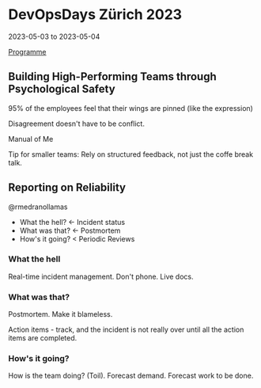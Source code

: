 # DevOpsDays Zürich 2023
2023-05-03 to 2023-05-04

[Programme](https://www.devopsdays.ch/program)

## Building High-Performing Teams through Psychological Safety
95% of the employees feel that their wings are pinned (like the expression)

Disagreement doesn't have to be conflict.

Manual of Me

Tip for smaller teams: Rely on structured feedback, not just the coffe break talk.

## Reporting on Reliability
@rmedranollamas

 - What the hell? &lt;- Incident status
 - What was that? &lt;- Postmortem
 - How's it going? &lt; Periodic Reviews

### What the hell
Real-time incident management. Don't phone. Live docs.

### What was that?
Postmortem. Make it blameless.

Action items - track, and the incident is not really over until all the action items are completed.

### How's it going?
How is the team doing? (Toil). Forecast demand. Forecast work to be done.

